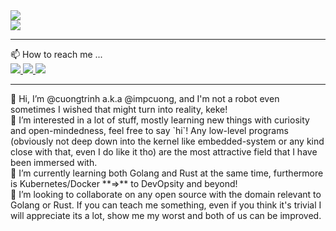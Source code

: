 <!DOCTYPE html>
<html>
<div width="100%" padding="4px">
  <div width="100%">
    <img src="https://komarev.com/ghpvc/?username=IMpcuong&style=flat&color=3285a8">
  </div>
  <img align="center" src="https://github-readme-stats.vercel.app/api?username=IMpcuong&count_private=true&show_icons=true&theme=radical">
</div>

<hr/>

<div width="100%" padding="4px">
  📫 How to reach me ...
  <div>
    <a id="gmail-contact" href="https://mail.google.com/mail/?view=cm&to=cuongtrinhtien128%40gmail.com">
      <img src="https://img.shields.io/badge/Gmail-D14836?style=for-the-badge&logo=gmail&logoColor=white">
    </a>
    <a id="linkedin-contact" href="https://www.linkedin.com/in/cuong-trinh-9b1211191/">
      <img src="https://img.shields.io/badge/LinkedIn-0077B5?style=for-the-badge&logo=linkedin&logoColor=white">
    </a>
    <a id="facebook-contact" href="https://www.facebook.com/Le0V.melodywhite">
      <img src="https://img.shields.io/badge/Facebook-1877F2?style=for-the-badge&logo=facebook&logoColor=white">
    </a>
  </div>
</div>
  
<hr/>

<div width="100%" padding="4px">
  <div width="100%">
    👋 Hi, I’m @cuongtrinh a.k.a @impcuong, and I'm not a robot even sometimes I wished that might turn into reality, keke!
  </div>
  <div width="100%">
    👀 I’m interested in a lot of stuff, mostly learning new things with curiosity and open-mindedness, feel free to say `hi`! 
    Any low-level programs (obviously not deep down into the kernel like embedded-system or any kind close with that, even I do like it tho) 
    are the most attractive field that I have been immersed with.
  </div>
  <div width="100%">
    🌱 I’m currently learning both Golang and Rust at the same time, furthermore is Kubernetes/Docker **=>** to DevOpsity and beyond!
  </div>
  <div width="100%">
    💞️ I’m looking to collaborate on any open source with the domain relevant to Golang or Rust. If you can teach me something, even if you think 
    it's trivial I will appreciate its a lot, show me my worst and both of us can be improved.
  </div>
</div>

<!---
CuongTrinh1280/CuongTrinh1280 is a ✨ special ✨ repository because its `README.md` (this file) appears on your GitHub profile.
You can click the Preview link to take a look at your changes.
--->

<!-- [![IMpossible's GitHub stats](https://github-readme-stats.vercel.app/api?username=cuongtrinh1280&count_private=true&show_icons=true&theme=radical)](https://github.com/anuraghazra/github-readme-stats) -->

<!---
[![Top Langs](https://github-readme-stats.vercel.app/api/top-langs/?username=cuongtrinh1280&show_icons=true&theme=radical&layout=compact)](https://github.com/anuraghazra/github-readme-stats)
--->
  
</html>
